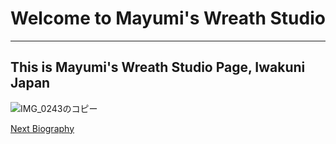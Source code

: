 # Welcome to Mayumi's Wreath Studio
--------------------------------
## This is Mayumi's Wreath Studio Page, Iwakuni Japan

![IMG_0243のコピー](https://user-images.githubusercontent.com/55659971/65602737-5c415f80-dfdf-11e9-8174-35a15db56bdf.jpeg)


[Next Biography](https://github.com/WreathStudioMayumi/WreathStudioMayumi.github.io/blob/master/bio.md)

